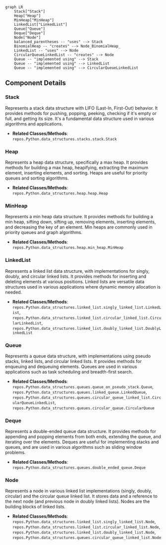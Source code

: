 ```mermaid
graph LR
    Stack["Stack"]
    Heap["Heap"]
    MinHeap["MinHeap"]
    LinkedList["LinkedList"]
    Queue["Queue"]
    Deque["Deque"]
    Node["Node"]
    balanced_parentheses -- "uses" --> Stack
    BinomialHeap -- "creates" --> Node_BinomialHeap_
    LinkedList -- "uses" --> Node
    CircularQueueLinkedList -- "creates" --> Node
    Queue -- "implemented using" --> Stack
    Queue -- "implemented using" --> LinkedList
    Queue -- "implemented using" --> CircularQueueLinkedList
```

## Component Details

### Stack
Represents a stack data structure with LIFO (Last-In, First-Out) behavior. It provides methods for pushing, popping, peeking, checking if it's empty or full, and getting its size. It's a fundamental data structure used in various algorithms and applications.
- **Related Classes/Methods**: `repos.Python.data_structures.stacks.stack.Stack`

### Heap
Represents a heap data structure, specifically a max heap. It provides methods for building a max heap, heapifying, extracting the maximum element, inserting elements, and sorting. Heaps are useful for priority queues and sorting algorithms.
- **Related Classes/Methods**: `repos.Python.data_structures.heap.heap.Heap`

### MinHeap
Represents a min heap data structure. It provides methods for building a min heap, sifting down, sifting up, removing elements, inserting elements, and decreasing the key of an element. Min heaps are commonly used in priority queues and graph algorithms.
- **Related Classes/Methods**: `repos.Python.data_structures.heap.min_heap.MinHeap`

### LinkedList
Represents a linked list data structure, with implementations for singly, doubly, and circular linked lists. It provides methods for inserting and deleting elements at various positions. Linked lists are versatile data structures used in various applications where dynamic memory allocation is needed.
- **Related Classes/Methods**: `repos.Python.data_structures.linked_list.singly_linked_list.LinkedList`, `repos.Python.data_structures.linked_list.circular_linked_list.CircularLinkedList`, `repos.Python.data_structures.linked_list.doubly_linked_list.DoublyLinkedList`

### Queue
Represents a queue data structure, with implementations using pseudo stacks, linked lists, and circular linked lists. It provides methods for enqueuing and dequeuing elements. Queues are used in various applications such as task scheduling and breadth-first search.
- **Related Classes/Methods**: `repos.Python.data_structures.queues.queue_on_pseudo_stack.Queue`, `repos.Python.data_structures.queues.linked_queue.LinkedQueue`, `repos.Python.data_structures.queues.circular_queue_linked_list.CircularQueueLinkedList`, `repos.Python.data_structures.queues.circular_queue.CircularQueue`

### Deque
Represents a double-ended queue data structure. It provides methods for appending and popping elements from both ends, extending the queue, and iterating over the elements. Deques are useful for implementing stacks and queues, and are used in various algorithms such as sliding window problems.
- **Related Classes/Methods**: `repos.Python.data_structures.queues.double_ended_queue.Deque`

### Node
Represents a node in various linked list implementations (singly, doubly, circular) and the circular queue linked list. It stores data and a reference to the next node (and previous node in doubly linked lists). Nodes are the building blocks of linked lists.
- **Related Classes/Methods**: `repos.Python.data_structures.linked_list.singly_linked_list.Node`, `repos.Python.data_structures.linked_list.circular_linked_list.Node`, `repos.Python.data_structures.linked_list.doubly_linked_list.Node`, `repos.Python.data_structures.queues.circular_queue_linked_list.Node`
